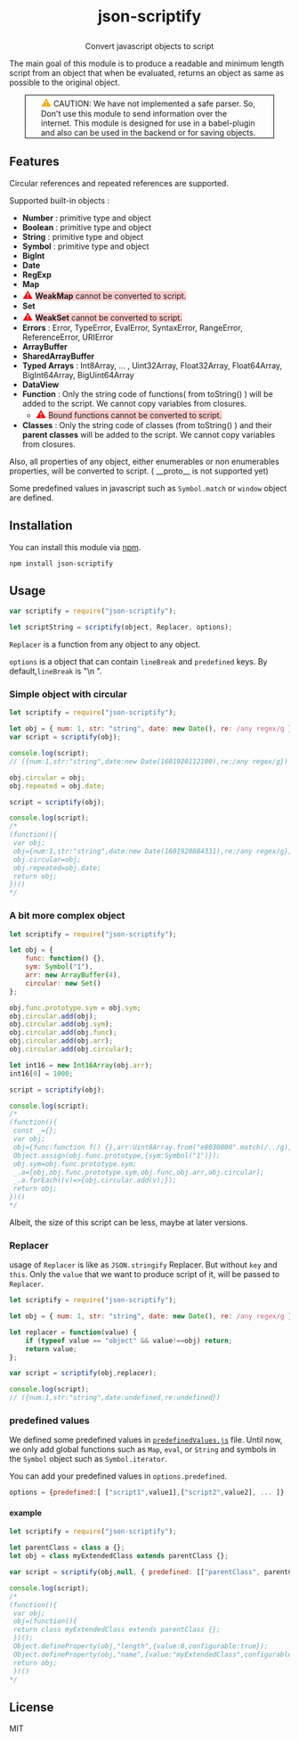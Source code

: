 # <p align="center">json-scriptify</p>

<p align="center">Convert javascript objects to script</p>

The main goal of this module is to produce a readable and minimum length script from an object that when be evaluated, returns an object as same as possible to the original object.

<div style="border:1px solid black;padding:.1em 2em;margin:0px 2em">
<span style="font-size: 1.3em;color: orange">&#9888;&#65039;</span>
CAUTION: We have not implemented a safe parser. So, Don't use this module to send information over the internet.
This module is designed for use in a babel-plugin and also can be used in the backend or for saving objects.
</div>

## Features

Circular references and repeated references are supported.

Supported built-in objects :

- **Number** : primitive type and object
- **Boolean** : primitive type and object
- **String** : primitive type and object
- **Symbol** : primitive type and object
- **BigInt**
- **Date**
- **RegExp**
- **Map**
- <span style="font-size: 1.3em;color: red">&#9888;&#65039;</span> <span style="background-color:#fcc">**WeakMap** cannot be converted to script. </span>
- **Set**
- <span style="font-size: 1.3em;color: red">&#9888;&#65039;</span> <span style="background-color:#fcc">**WeakSet** cannot be converted to script. </span>
- **Errors** : Error, TypeError, EvalError, SyntaxError, RangeError, ReferenceError, URIError
- **ArrayBuffer**
- **SharedArrayBuffer**
- **Typed Arrays** : Int8Array, ... , Uint32Array, Float32Array, Float64Array, BigInt64Array, BigUint64Array
- **DataView**
- **Function** : Only the string code of functions( from toString() ) will be added to the script. We cannot copy variables from closures.
  - <span style="font-size: 1.3em;color: red">&#9888;&#65039;</span> <span style="background-color:#fcc"> Bound functions cannot be converted to script.</span>
- **Classes** : Only the string code of classes (from toString() ) and their **parent classes** will be added to the script. We cannot copy variables from closures.

Also, all properties of any object, either enumerables or non enumerables properties, will be converted to script. ( \_\_proto\_\_ is not supported yet)

Some predefined values in javascript such as `Symbol.match` or `window` object are defined.

## Installation

You can install this module via [npm](https://www.npmjs.com/).

```
npm install json-scriptify
```

## Usage

```javascript
var scriptify = require("json-scriptify");

let scriptString = scriptify(object, Replacer, options);
```

`Replacer` is a function from any object to any object.

`options` is a object that can contain `lineBreak` and `predefined` keys.
By default,`lineBreak` is "\n ".

### Simple object with circular

```javascript
let scriptify = require("json-scriptify");

let obj = { num: 1, str: "string", date: new Date(), re: /any regex/g };
var script = scriptify(obj);

console.log(script);
// ({num:1,str:"string",date:new Date(1601920112100),re:/any regex/g})

obj.circular = obj;
obj.repeated = obj.date;

script = scriptify(obj);

console.log(script);
/*
(function(){
 var obj;
 obj={num:1,str:"string",date:new Date(1601920884331),re:/any regex/g};
 obj.circular=obj;
 obj.repeated=obj.date;
 return obj;
})()
*/
```

### A bit more complex object

```javascript
let scriptify = require("json-scriptify");

let obj = {
	func: function() {},
	sym: Symbol("1"),
	arr: new ArrayBuffer(4),
	circular: new Set()
};

obj.func.prototype.sym = obj.sym;
obj.circular.add(obj);
obj.circular.add(obj.sym);
obj.circular.add(obj.func);
obj.circular.add(obj.arr);
obj.circular.add(obj.circular);

let int16 = new Int16Array(obj.arr);
int16[0] = 1000;

script = scriptify(obj);

console.log(script);
/*
(function(){
 const _={};
 var obj;
 obj={func:function f() {},arr:Uint8Array.from("e8030000".match(/../g),v=>parseInt(v,16)).buffer,circular:new Set()};
 Object.assign(obj.func.prototype,{sym:Symbol("1")});
 obj.sym=obj.func.prototype.sym;
 _.a=[obj,obj.func.prototype.sym,obj.func,obj.arr,obj.circular];
 _.a.forEach((v)=>{obj.circular.add(v);});
 return obj;
})()
*/
```

Albeit, the size of this script can be less, maybe at later versions.

### Replacer

usage of `Replacer` is like as `JSON.stringify` Replacer. But without `key` and `this`. Only the `value` that we want to produce script of it, will be passed to `Replacer`.

```javascript
let scriptify = require("json-scriptify");

let obj = { num: 1, str: "string", date: new Date(), re: /any regex/g };

let replacer = function(value) {
	if (typeof value == "object" && value!==obj) return;
	return value;
};

var script = scriptify(obj,replacer);

console.log(script);
// ({num:1,str:"string",date:undefined,re:undefined})
```

### predefined values

We defined some predefined values in [`predefinedValues.js`]() file. Until now, we only add global functions such as `Map`, `eval`, or `String` and symbols in the `Symbol` object such as `Symbol.iterator`.

You can add your predefined values in `options.predefined`.

```javascript
options = {predefined:[ ["script1",value1],["script2",value2], ... ]}
```

#### example

```javascript
let scriptify = require("json-scriptify");

let parentClass = class a {};
let obj = class myExtendedClass extends parentClass {};

var script = scriptify(obj,null, { predefined: [["parentClass", parentClass]] });

console.log(script);
/*
(function(){
 var obj;
 obj=(function(){
 return class myExtendedClass extends parentClass {};
 })();
 Object.defineProperty(obj,"length",{value:0,configurable:true});
 Object.defineProperty(obj,"name",{value:"myExtendedClass",configurable:true});
 return obj;
 })()
*/
```

## License

MIT
